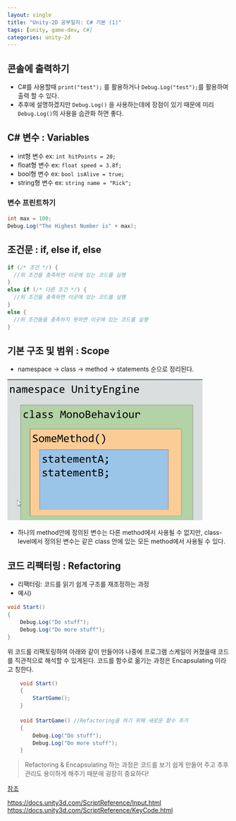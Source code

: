 ```yaml
---
layout: single
title: "Unity-2D 공부일지: C# 기본 (1)"
tags: [unity, game-dev, C#]
categories: unity-2d
---
```


## 콘솔에 출력하기

- C#를 사용할때 `print("test");` 를 활용하거나 `Debug.Log("test");`를 활용하여 출력 할 수 있다. 
- 추후에 설명하겠지만 `Debug.Log()` 을 사용하는데에 장점이 있기 때문에 미리 `Debug.Log()`의 사용을 습관화 하면 좋다. 

## C# 변수 : Variables

- int형 변수 ex: `int hitPoints = 20;`
- float형 변수 ex: `float speed = 3.8f;`
- bool형 변수 ex:  `bool isAlive = true;`
- string형 변수 ex: `string name = "Rick";`

### 변수 프린트하기

```c#
int max = 100;
Debug.Log("The Highest Number is" + max);
```

## 조건문 : if, else if, else

```c#
if (/* 조건 */) {
  //위 조건을 충족하면 이곳에 있는 코드를 실행
}
else if (/* 다른 조건 */) {
  //위 조건을 충족하면 이곳에 있는 코드를 실행
}
else {
  //위 조건들을 충족하지 못하면 이곳에 있는 코드를 실행
}
```

## 기본 구조 및 범위 : Scope

- namespace -> class -> method -> statements 순으로 정리된다.

![image-20210701035829166](/assets/images/image-20210701035829166.png)

- 하나의 method안에 정의된 변수는 다른 method에서 사용될 수 없지만, class-level에서 정의된 변수는 같은 class 안에 있는 모든 method에서 사용될 수 있다. 

## 코드 리팩터링 : Refactoring

- 리팩터링: 코드를 읽기 쉽게 구조를 재조정하는 과정
- 예시) 

```c#
void Start()
{
    Debug.Log("Do stuff");
    Debug.Log("Do more stuff");
}
```

위 코드를 리팩토링하여 아래와 같이 만들어야 나중에 프로그램 스케일이 커졌을때 코드를 직관적으로 해석할 수 있게된다.
코드를 함수로 옮기는 과정은 Encapsulating 이라고 칭한다.

```c#
    void Start()
    {
        StartGame();
    }

    void StartGame() //Refactoring을 하기 위해 새로운 함수 추가
    {
        Debug.Log("Do stuff");
        Debug.Log("Do more stuff");
    }
```

> Refactoring & Encapsulating 하는 과정은 코드를 보기 쉽게 만들어 주고 추후 관리도 용이하게 해주기 때문에 굉장히 중요하다!



<u>참조</u>

[Complete C# Unity Game Developer 2D]: https://www.udemy.com/course/unitycourse/	"Complete C# Unity Game Developer 2D 강좌"

https://docs.unity3d.com/ScriptReference/Input.html
https://docs.unity3d.com/ScriptReference/KeyCode.html

